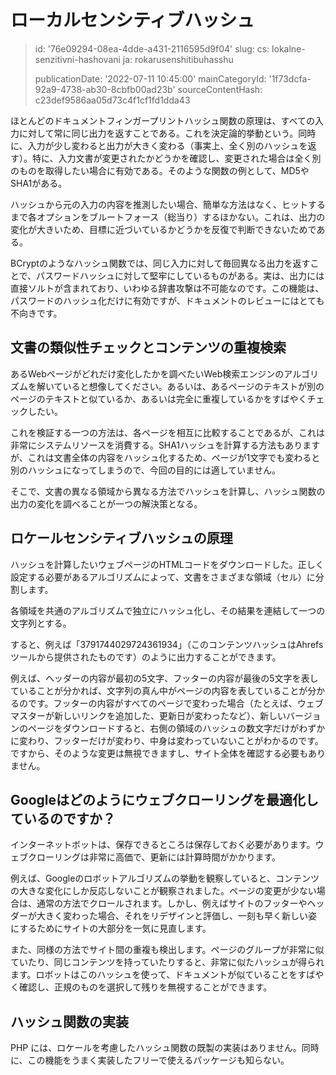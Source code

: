 ローカルセンシティブハッシュ
==============

> id: '76e09294-08ea-4dde-a431-2116595d9f04'
> slug:
> 	cs: lokalne-senzitivni-hashovani
> 	ja: rokarusenshitibuhasshu
> 
> publicationDate: '2022-07-11 10:45:00'
> mainCategoryId: '1f73dcfa-92a9-4738-ab30-8cbfb00ad23b'
> sourceContentHash: c23def9586aa05d73c4f1cf1fd1dda43

ほとんどのドキュメントフィンガープリントハッシュ関数の原理は、すべての入力に対して常に同じ出力を返すことである。これを決定論的挙動という。同時に、入力が少し変わると出力が大きく変わる（事実上、全く別のハッシュを返す）。特に、入力文書が変更されたかどうかを確認し、変更された場合は全く別のものを取得したい場合に有効である。そのような関数の例として、MD5やSHA1がある。

ハッシュから元の入力の内容を推測したい場合、簡単な方法はなく、ヒットするまで各オプションをブルートフォース（総当り）するほかない。これは、出力の変化が大きいため、目標に近づいているかどうかを反復で判断できないためである。

BCryptのようなハッシュ関数では、同じ入力に対して毎回異なる出力を返すことで、パスワードハッシュに対して堅牢にしているものがある。実は、出力には直接ソルトが含まれており、いわゆる辞書攻撃は不可能なのです。この機能は、パスワードのハッシュ化だけに有効ですが、ドキュメントのレビューにはとても不向きです。

文書の類似性チェックとコンテンツの重複検索
-----------------------------------------------------------

あるWebページがどれだけ変化したかを調べたいWeb検索エンジンのアルゴリズムを解いていると想像してください。あるいは、あるページのテキストが別のページのテキストと似ているか、あるいは完全に重複しているかをすばやくチェックしたい。

これを検証する一つの方法は、各ページを相互に比較することであるが、これは非常にシステムリソースを消費する。SHA1ハッシュを計算する方法もありますが、これは文書全体の内容をハッシュ化するため、ページが1文字でも変わると別のハッシュになってしまうので、今回の目的には適していません。

そこで、文書の異なる領域から異なる方法でハッシュを計算し、ハッシュ関数の出力の変化を調べることが一つの解決策となる。

ロケールセンシティブハッシュの原理
----------------------------------

ハッシュを計算したいウェブページのHTMLコードをダウンロードした。正しく設定する必要があるアルゴリズムによって、文書をさまざまな領域（セル）に分割します。

各領域を共通のアルゴリズムで独立にハッシュ化し、その結果を連結して一つの文字列とする。

すると、例えば「3791744029724361934」（このコンテンツハッシュはAhrefsツールから提供されたものです）のように出力することができます。

例えば、ヘッダーの内容が最初の5文字、フッターの内容が最後の5文字を表していることが分かれば、文字列の真ん中がページの内容を表していることが分かるのです。フッターの内容がすべてのページで変わった場合（たとえば、ウェブマスターが新しいリンクを追加した、更新日が変わったなど）、新しいバージョンのページをダウンロードすると、右側の領域のハッシュの数文字だけがわずかに変わり、フッターだけが変わり、中身は変わっていないことがわかるのです。ですから、そのような変更は無視できますし、サイト全体を確認する必要もありません。

Googleはどのようにウェブクローリングを最適化しているのですか？
----------------------------------------

インターネットボットは、保存できるところは保存しておく必要があります。ウェブクローリングは非常に高価で、更新には計算時間がかかります。

例えば、Googleのロボットアルゴリズムの挙動を観察していると、コンテンツの大きな変化にしか反応しないことが観察されました。ページの変更が少ない場合は、通常の方法でクロールされます。しかし、例えばサイトのフッターやヘッダーが大きく変わった場合、それをリデザインと評価し、一刻も早く新しい姿にするためにサイトの大部分を一気に見直します。

また、同様の方法でサイト間の重複も検出します。ページのグループが非常に似ていたり、同じコンテンツを持っていたりすると、非常に似たハッシュが得られます。ロボットはこのハッシュを使って、ドキュメントが似ていることをすばやく確認し、正規のものを選択して残りを無視することができます。

ハッシュ関数の実装
-----------------------------

PHP には、ロケールを考慮したハッシュ関数の既製の実装はありません。同時に、この機能をうまく実装したフリーで使えるパッケージも知らない。
